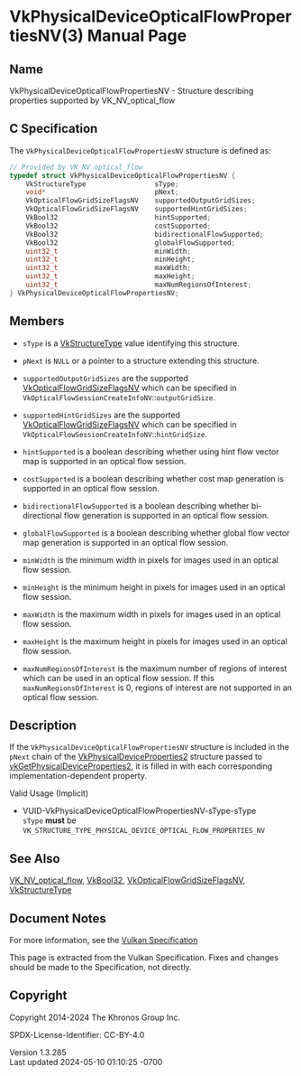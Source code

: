 # VkPhysicalDeviceOpticalFlowPropertiesNV(3) Manual Page

## Name

VkPhysicalDeviceOpticalFlowPropertiesNV - Structure describing
properties supported by VK_NV_optical_flow



## <a href="#_c_specification" class="anchor"></a>C Specification

The `VkPhysicalDeviceOpticalFlowPropertiesNV` structure is defined as:

``` c
// Provided by VK_NV_optical_flow
typedef struct VkPhysicalDeviceOpticalFlowPropertiesNV {
    VkStructureType                 sType;
    void*                           pNext;
    VkOpticalFlowGridSizeFlagsNV    supportedOutputGridSizes;
    VkOpticalFlowGridSizeFlagsNV    supportedHintGridSizes;
    VkBool32                        hintSupported;
    VkBool32                        costSupported;
    VkBool32                        bidirectionalFlowSupported;
    VkBool32                        globalFlowSupported;
    uint32_t                        minWidth;
    uint32_t                        minHeight;
    uint32_t                        maxWidth;
    uint32_t                        maxHeight;
    uint32_t                        maxNumRegionsOfInterest;
} VkPhysicalDeviceOpticalFlowPropertiesNV;
```

## <a href="#_members" class="anchor"></a>Members

- `sType` is a [VkStructureType](https://registry.khronos.org/vulkan/specs/1.3-extensions/man/html/VkStructureType.html) value identifying
  this structure.

- `pNext` is `NULL` or a pointer to a structure extending this
  structure.

- <span id="limits-supportedOutputGridSizes"></span>
  `supportedOutputGridSizes` are the supported
  [VkOpticalFlowGridSizeFlagsNV](https://registry.khronos.org/vulkan/specs/1.3-extensions/man/html/VkOpticalFlowGridSizeFlagsNV.html)
  which can be specified in
  `VkOpticalFlowSessionCreateInfoNV`::`outputGridSize`.

- <span id="limits-supportedHintGridSizes"></span>
  `supportedHintGridSizes` are the supported
  [VkOpticalFlowGridSizeFlagsNV](https://registry.khronos.org/vulkan/specs/1.3-extensions/man/html/VkOpticalFlowGridSizeFlagsNV.html)
  which can be specified in
  `VkOpticalFlowSessionCreateInfoNV`::`hintGridSize`.

- <span id="limits-hintSupported"></span> `hintSupported` is a boolean
  describing whether using hint flow vector map is supported in an
  optical flow session.

- <span id="limits-costSupported"></span> `costSupported` is a boolean
  describing whether cost map generation is supported in an optical flow
  session.

- <span id="limits-bidirectionalFlowSupported"></span>
  `bidirectionalFlowSupported` is a boolean describing whether
  bi-directional flow generation is supported in an optical flow
  session.

- <span id="limits-globalFlowSupported"></span> `globalFlowSupported` is
  a boolean describing whether global flow vector map generation is
  supported in an optical flow session.

- <span id="limits-minWidth"></span> `minWidth` is the minimum width in
  pixels for images used in an optical flow session.

- <span id="limits-minHeight"></span> `minHeight` is the minimum height
  in pixels for images used in an optical flow session.

- <span id="limits-maxWidth"></span> `maxWidth` is the maximum width in
  pixels for images used in an optical flow session.

- <span id="limits-maxHeight"></span> `maxHeight` is the maximum height
  in pixels for images used in an optical flow session.

- <span id="limits-maxNumRegionsOfInterest"></span>
  `maxNumRegionsOfInterest` is the maximum number of regions of interest
  which can be used in an optical flow session. If this
  `maxNumRegionsOfInterest` is 0, regions of interest are not supported
  in an optical flow session.

## <a href="#_description" class="anchor"></a>Description

If the `VkPhysicalDeviceOpticalFlowPropertiesNV` structure is included
in the `pNext` chain of the
[VkPhysicalDeviceProperties2](https://registry.khronos.org/vulkan/specs/1.3-extensions/man/html/VkPhysicalDeviceProperties2.html)
structure passed to
[vkGetPhysicalDeviceProperties2](https://registry.khronos.org/vulkan/specs/1.3-extensions/man/html/vkGetPhysicalDeviceProperties2.html),
it is filled in with each corresponding implementation-dependent
property.

Valid Usage (Implicit)

- <a href="#VUID-VkPhysicalDeviceOpticalFlowPropertiesNV-sType-sType"
  id="VUID-VkPhysicalDeviceOpticalFlowPropertiesNV-sType-sType"></a>
  VUID-VkPhysicalDeviceOpticalFlowPropertiesNV-sType-sType  
  `sType` **must** be
  `VK_STRUCTURE_TYPE_PHYSICAL_DEVICE_OPTICAL_FLOW_PROPERTIES_NV`

## <a href="#_see_also" class="anchor"></a>See Also

[VK_NV_optical_flow](https://registry.khronos.org/vulkan/specs/1.3-extensions/man/html/VK_NV_optical_flow.html),
[VkBool32](https://registry.khronos.org/vulkan/specs/1.3-extensions/man/html/VkBool32.html),
[VkOpticalFlowGridSizeFlagsNV](https://registry.khronos.org/vulkan/specs/1.3-extensions/man/html/VkOpticalFlowGridSizeFlagsNV.html),
[VkStructureType](https://registry.khronos.org/vulkan/specs/1.3-extensions/man/html/VkStructureType.html)

## <a href="#_document_notes" class="anchor"></a>Document Notes

For more information, see the <a
href="https://registry.khronos.org/vulkan/specs/1.3-extensions/html/vkspec.html#VkPhysicalDeviceOpticalFlowPropertiesNV"
target="_blank" rel="noopener">Vulkan Specification</a>

This page is extracted from the Vulkan Specification. Fixes and changes
should be made to the Specification, not directly.

## <a href="#_copyright" class="anchor"></a>Copyright

Copyright 2014-2024 The Khronos Group Inc.

SPDX-License-Identifier: CC-BY-4.0

Version 1.3.285  
Last updated 2024-05-10 01:10:25 -0700
